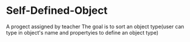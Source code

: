# Self-Defined-Object
A progect assigned by teacher
The goal is to sort an object type(user can type in object's name and propertyies to define an object type)

